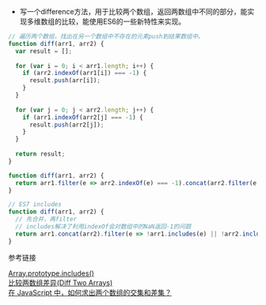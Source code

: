 - 写一个difference方法，用于比较两个数组，返回两数组中不同的部分，能实现多维数组的比较，能使用ES6的一些新特性来实现。

```javascript
// 遍历两个数组，找出在另一个数组中不存在的元素push到结果数组中。
function diff(arr1, arr2) {
  var result = [];
  
  for (var i = 0; i < arr1.length; i++) {
    if (arr2.indexOf(arr1[i]) === -1) {
      result.push(arr[i]);
    }
  }
  
  for (var j = 0; j < arr2.length; j++) {
    if (arr1.indexOf(arr2[j] === -1) {
      result.push(arr2[j]);
    }
  }
  
  return result;
}
```

```javascript
function diff(arr1, arr2) {
  return arr1.filter(e => arr2.indexOf(e) === -1).concat(arr2.filter(e => arr1.indexOf(e) === -1));
}
```

```javascript
// ES7 includes
function diff(arr1, arr2) {
  // 先合并，再filter
  // includes解决了利用indexOf会对数组中的NaN返回-1的问题
  return arr1.concat(arr2).filter(e => !arr1.includes(e) || !arr2.includes(e));
}
```

参考链接

[Array.prototype.includes()](https://developer.mozilla.org/en-US/docs/Web/JavaScript/Reference/Global_Objects/Array/includes)  
[比较两数组差异(Diff Two Arrays)](https://singsing.io/blog/fcc/intermediate-diff-two-arrays/)  
[在 JavaScript 中，如何求出两个数组的交集和差集？](https://www.zhihu.com/question/19863166)
